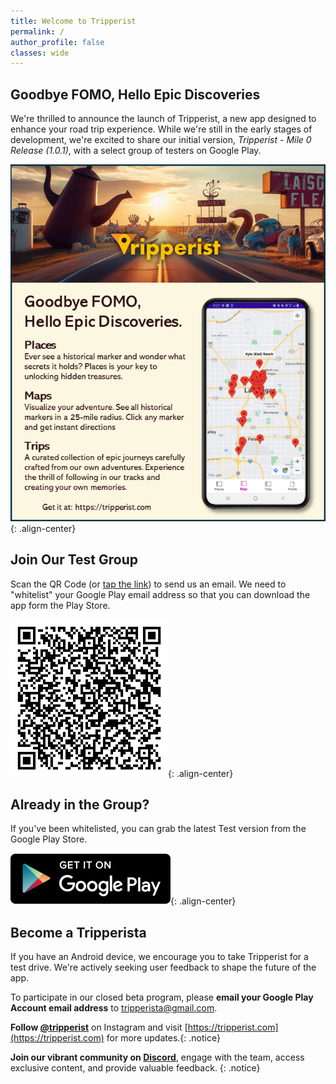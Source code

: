 ```yaml
---
title: Welcome to Tripperist
permalink: /
author_profile: false
classes: wide
---
```


## Goodbye FOMO, Hello Epic Discoveries
We're thrilled to announce the launch of Tripperist, a new app designed to enhance your road trip experience. While we're still in the early stages of development, we're excited to share our initial version, *Tripperist - Mile 0 Release (1.0.1)*, with a select group of testers on Google Play.

![Tripperist Level-Up Your Road Trip.](/assets/images/posts/TripperistPromo.png){: .align-center} 

## Join Our Test Group
Scan the QR Code (or [tap the link](mailto:tripperista@gmail.com?subject=Please%20Add%20Me%20To%20The%20Test%20Group&body=My%20Google%20Account%20Is:)) to send us an email. We need to "whitelist" your Google Play email address so that you can download the app form the Play Store.

<img src="/assets/images/tripperist/QRCodeTestMail.png" width="50%" />{: .align-center} 

## Already in the Group?
If you've been whitelisted, you can grab the latest Test version from the Google Play Store.

[![Get it on Google Play Store](/assets/images/en_badge_web_generic.png)](https://play.google.com/store/apps/details?id=com.tripperist.tripperistapp&utm_source=website&pcampaignid=badge){: .align-center} 

## Become a Tripperista
If you have an Android device, we encourage you to take Tripperist for a test drive. We're actively seeking user feedback to shape the future of the app. 

To participate in our closed beta program, please **email your Google Play Account email address** to [tripperista@gmail.com](mailto:tripperista@gmail.com?subject=Please%20Add%20Me%20To%20The%20Test%20Group&body=My%20Google%20Account%20Is:).

**Follow [@tripperist](https://instagram.com/tripperist)** on Instagram and visit [https://tripperist.com](https://tripperist.com) for more updates.{: .notice}

**Join our vibrant community on [Discord](https://bit.ly/3yuxsZU)**, engage with the team, access exclusive content, and provide valuable feedback.
{: .notice}
